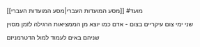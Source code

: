 [[מסע המועדות העברי|מסע המועדות העברי]]
#מועד 

שני ימי צום עיקריים
בצום - אדם כמו יוצא מן הממציאות הרגילה לזמן מסוין

שניהם באים לעמוד למול הדטרמניזם

